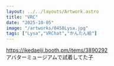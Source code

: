 ```yaml
---
layout: ../../layouts/Artwork.astro
title: "VRC"
date: "2025-10-05"
image: "/artworks/0458Lysa.jpg"
tags: ["Lysa","VRChat","かんたん絵"]
---
```


https://ikedaeiji.booth.pm/items/3890292  
アバターミュージアムで試着してた子